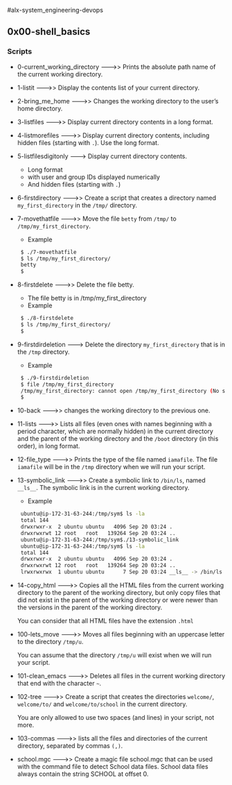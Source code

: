 #alx-system_engineering-devops 
## 0x00-shell_basics

### Scripts

* 0-current_working_directory --->> Prints the absolute path name of the current working directory.

* 1-listit --->> Display the contents list of your current directory.

* 2-bring_me_home --->> Changes the working directory to the user’s home directory.

* 3-listfiles --->> Display current directory contents in a long format.

* 4-listmorefiles --->> Display current directory contents, including hidden files (starting with ``.``). Use the long format.

* 5-listfilesdigitonly ---> Display current directory contents.
	- Long format
	- with user and group IDs displayed numerically
	- And hidden files (starting with ``.``)

* 6-firstdirectory --->> Create a script that creates a directory named ``my_first_directory`` in the ``/tmp/`` directory.

* 7-movethatfile --->> Move the file ``betty`` from ``/tmp/`` to ``/tmp/my_first_directory``.
	- Example 
	```sh
	 $ ./7-movethatfile
	 $ ls /tmp/my_first_directory/
	 betty
	 $
	```

* 8-firstdelete --->> Delete the file betty.
	- The file betty is in /tmp/my_first_directory
	- Example
	```sh
	 $ ./8-firstdelete
	 $ ls /tmp/my_first_directory/
	 $
	```

* 9-firstdirdeletion ---> Delete the directory ``my_first_directory`` that is in the ``/tmp`` directory.
	- Example
	```sh
	 $ ./9-firstdirdeletion
	 $ file /tmp/my_first_directory
	 /tmp/my_first_directory: cannot open /tmp/my_first_directory (No such file or directory)
	 $
	```

* 10-back --->> changes the working directory to the previous one.   

* 11-lists --->> Lists all files (even ones with names beginning with a period character, which are normally hidden) in the current directory and the parent of the working directory and the ``/boot`` directory (in this order), in long format.

* 12-file_type --->> Prints the type of the file named ``iamafile``. The file ``iamafile`` will be in the ``/tmp`` directory when we will run your script.

* 13-symbolic_link --->> Create a symbolic link to ``/bin/ls``, named ``__ls__``. The symbolic link  is in the current working directory.
	- Example
	```sh
	 ubuntu@ip-172-31-63-244:/tmp/sym$ ls -la
	 total 144
 	 drwxrwxr-x  2 ubuntu ubuntu   4096 Sep 20 03:24 .
 	 drwxrwxrwt 12 root   root   139264 Sep 20 03:24 ..
	 ubuntu@ip-172-31-63-244:/tmp/sym$./13-symbolic_link
	 ubuntu@ip-172-31-63-244:/tmp/sym$ ls -la
	 total 144
	 drwxrwxr-x  2 ubuntu ubuntu   4096 Sep 20 03:24 .
	 drwxrwxrwt 12 root   root   139264 Sep 20 03:24 ..
	 lrwxrwxrwx  1 ubuntu ubuntu      7 Sep 20 03:24 __ls__ -> /bin/ls
	```

* 14-copy_html --->> Copies all the HTML files from the current working directory to the parent of the working directory, but only copy files that did not exist in the parent of the working directory or were newer than the versions in the parent of the working directory.

	You can consider that all HTML files have the extension ``.html``

* 100-lets_move --->> Moves all files beginning with an uppercase letter to the directory ``/tmp/u``.

	You can assume that the directory ``/tmp/u`` will exist when we will run your script.

* 101-clean_emacs --->> Deletes all files in the current working directory that end with the character ``~``.

* 102-tree --->> Create a script that creates the directories ``welcome/``, ``welcome/to/`` and ``welcome/to/school`` in the current directory.

	You are only allowed to use two spaces (and lines) in your script, not more.

* 103-commas --->> lists all the files and directories of the current directory, separated by commas ``(,)``.

* school.mgc --->> Create a magic file school.mgc that can be used with the command file to detect School data files. School data files always contain the string SCHOOL at offset 0.
